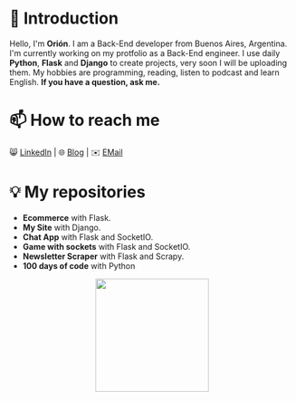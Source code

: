 # 👋 Introduction
Hello, I'm **Orión**. I am a Back-End developer from Buenos Aires, Argentina. 
I'm currently working on my protfolio as a Back-End engineer.
I use daily **Python**, **Flask** and **Django** to create projects, very soon I will be uploading them.
My hobbies are programming, reading, listen to podcast and learn English.
**If you have a question, ask me.**

# 📫 How to reach me
😸 [LinkedIn](https://github.com/27b#Comming-Soon) |
🌐 [Blog](https://github.com/27b#Comming-Soon) |
✉️ [EMail](https://github.com/27b#Comming-Soon)

# 💡 My repositories
- **Ecommerce** with Flask.
- **My Site** with Django.
- **Chat App** with Flask and SocketIO.
- **Game with sockets** with Flask and SocketIO.
- **Newsletter Scraper** with Flask and Scrapy.
- **100 days of code** with Python

<p align="center">
  <img width=200 src="https://y.yarn.co/0fd12d7e-8cad-486f-bb78-fb1624472437_text.gif">
</p>
